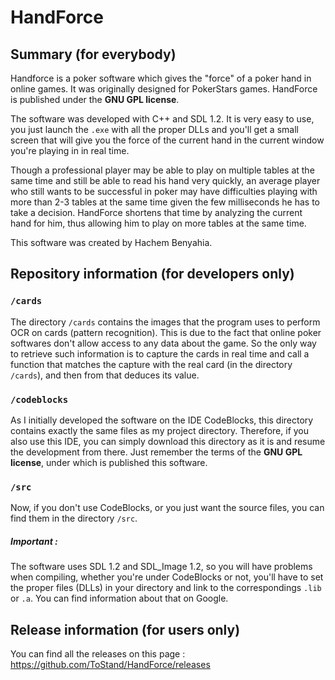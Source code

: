 # HandForce

## Summary (for everybody)

Handforce is a poker software which gives the "force" of a poker hand in online games. It was originally designed for PokerStars games. 
HandForce is published under the **GNU GPL license**.

The software was developed with C++ and SDL 1.2. It is very easy to use, you just launch the `.exe` with all the proper DLLs and you'll
get a small screen that will give you the force of the current hand in the current window you're playing in in real time.

Though a professional player may be able to play on multiple tables at the same time and still be able to read his hand very quickly, an
average player who still wants to be successful in poker may have difficulties playing with more than 2-3 tables at the same time given the
few milliseconds he has to take a decision. HandForce shortens that time by analyzing the current hand for him, thus allowing him to play
on more tables at the same time.

This software was created by Hachem Benyahia.


## Repository information (for developers only)

### `/cards`
The directory `/cards` contains the images that the program uses to perform OCR on cards (pattern recognition). This is due to the fact
that online poker softwares don't allow access to any data about the game. So the only way to retrieve such information is to capture the
cards in real time and call a function that matches the capture with the real card (in the directory `/cards`), and then from that deduces
its value.

### `/codeblocks`
As I initially developed the software on the IDE CodeBlocks, this directory contains exactly the same files as my project directory. 
Therefore, if you also use this IDE, you can simply download this directory as it is and resume the development from there. Just remember 
the terms of the **GNU GPL license**, under which is published this software.

### `/src`
Now, if you don't use CodeBlocks, or you just want the source files, you can find them in the directory `/src`.

##### Important :
The software uses SDL 1.2 and SDL_Image 1.2, so you will have problems when compiling, whether you're under CodeBlocks or not, you'll have
to set the proper files (DLLs) in your directory and link to the correspondings `.lib` or `.a`. You can find information about that on
Google.


## Release information (for users only)

You can find all the releases on this page : https://github.com/ToStand/HandForce/releases